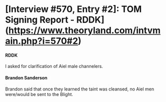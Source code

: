# [Interview #570, Entry #2]: TOM Signing Report - RDDK](https://www.theoryland.com/intvmain.php?i=570#2)

#### RDDK

I asked for clarification of Aiel male channelers.

#### Brandon Sanderson

Brandon said that once they learned the taint was cleansed, no Aiel men were/would be sent to the Blight.

